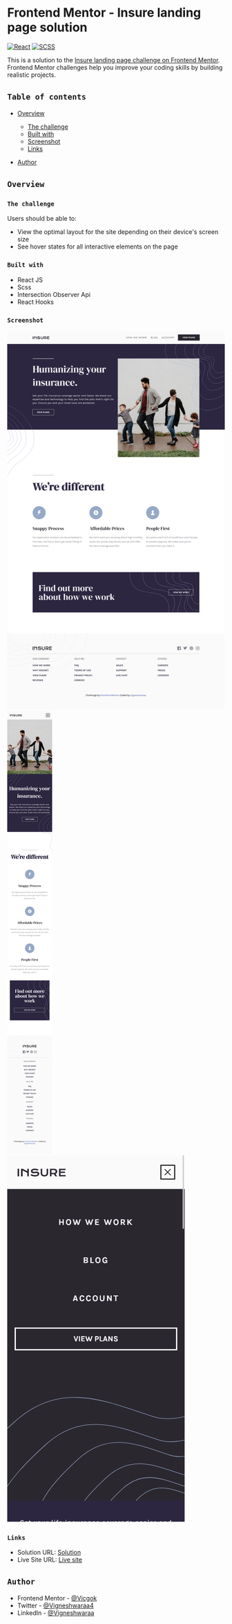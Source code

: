# Frontend Mentor - Insure landing page solution

[![React](https://img.shields.io/badge/React-20232A?style=for-the-badge&logo=react&logoColor=white)](https://reactjs.org/)
[![SCSS](https://img.shields.io/badge/Sass-CC6699?style=for-the-badge&logo=sass&logoColor=white)](https://sass-lang.com/)

This is a solution to the [Insure landing page challenge on Frontend Mentor](https://www.frontendmentor.io/challenges/insure-landing-page-uTU68JV8). Frontend Mentor challenges help you improve your coding skills by building realistic projects.

## `Table of contents`

- [Overview](#overview)

  - [The challenge](#the-challenge)
  - [Built with](#built-with)
  - [Screenshot](#screenshot)
  - [Links](#links)

- [Author](#author)

## `Overview`

### `The challenge`

Users should be able to:

- View the optimal layout for the site depending on their device's screen size
- See hover states for all interactive elements on the page

### `Built with`

- React JS
- Scss
- Intersection Observer Api
- React Hooks

### `Screenshot`

![Solution Screenshot](/src/images/desktop.png)
![Solution Screenshot](/src/images/mobile.png)
![Solution Screenshot](/src/images/mobile-active.png)

### `Links`

- Solution URL: [Solution](https://www.frontendmentor.io/solutions/interactive-pricing-component-using-react-js-KJVVKtBrR)
- Live Site URL: [Live site](https://vicgok.github.io/insure-landing-page/)

## `Author`

- Frontend Mentor - [@Vicgok](https://www.frontendmentor.io/profile/Vicgok)
- Twitter - [@Vigneshwaraa4](https://twitter.com/Vigneshwaraa4)
- LinkedIn - [@Vigneshwaraa](https://www.linkedin.com/in/vigneshwaraa1217/)
